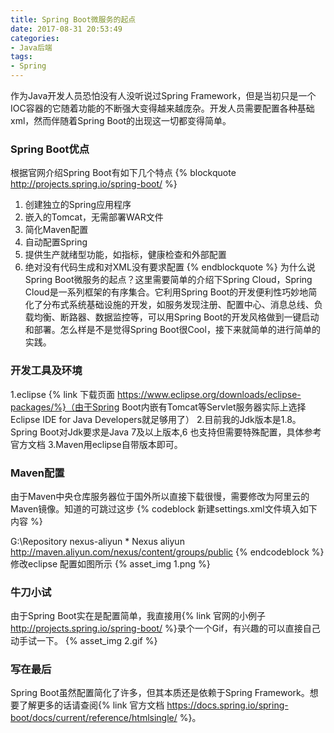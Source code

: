 ```yaml
---
title: Spring Boot微服务的起点
date: 2017-08-31 20:53:49
categories:
- Java后端
tags:
- Spring
---
```

作为Java开发人员恐怕没有人没听说过Spring Framework，但是当初只是一个IOC容器的它随着功能的不断强大变得越来越庞杂。开发人员需要配置各种基础xml，然而伴随着Spring Boot的出现这一切都变得简单。
<!-- more -->
### Spring Boot优点
根据官网介绍Spring Boot有如下几个特点
{% blockquote http://projects.spring.io/spring-boot/ %}
1. 创建独立的Spring应用程序
2. 嵌入的Tomcat，无需部署WAR文件
3. 简化Maven配置
4. 自动配置Spring
5. 提供生产就绪型功能，如指标，健康检查和外部配置
6. 绝对没有代码生成和对XML没有要求配置
{% endblockquote %}
为什么说Spring Boot微服务的起点？这里需要简单的介绍下Spring Cloud，Spring Cloud是一系列框架的有序集合。它利用Spring Boot的开发便利性巧妙地简化了分布式系统基础设施的开发，如服务发现注册、配置中心、消息总线、负载均衡、断路器、数据监控等，可以用Spring Boot的开发风格做到一键启动和部署。怎么样是不是觉得Spring Boot很Cool，接下来就简单的进行简单的实践。
### 开发工具及环境
1.eclipse {% link 下载页面 https://www.eclipse.org/downloads/eclipse-packages/%}（由于Spring Boot内嵌有Tomcat等Servlet服务器实际上选择Eclipse IDE for Java Developers就足够用了）
2.目前我的Jdk版本是1.8。Spring Boot对Jdk要求是Java 7及以上版本,6 也支持但需要特殊配置，具体参考官方文档
3.Maven用eclipse自带版本即可。
### Maven配置
由于Maven中央仓库服务器位于国外所以直接下载很慢，需要修改为阿里云的Maven镜像。知道的可跳过这步
{% codeblock 新建settings.xml文件填入如下内容 %}
<?xml version="1.0" encoding="UTF-8"?>
<settings xmlns="http://maven.apache.org/SETTINGS/1.0.0"
	xmlns:xsi="http://www.w3.org/2001/XMLSchema-instance"
	xsi:schemaLocation="http://maven.apache.org/SETTINGS/1.0.0 http://maven.apache.org/xsd/settings-1.0.0.xsd">
	<localRepository>G:\Repository</localRepository>
	<mirrors>
		<mirror>
			<id>nexus-aliyun</id>
			<mirrorOf>*</mirrorOf>
			<name>Nexus aliyun</name>
			<url>http://maven.aliyun.com/nexus/content/groups/public</url>
		</mirror>
	</mirrors>
</settings>
{% endcodeblock %}
修改eclipse 配置如图所示
{% asset_img 1.png %}
### 牛刀小试
由于Spring Boot实在是配置简单，我直接用{% link 官网的小例子 http://projects.spring.io/spring-boot/ %}录个一个Gif，有兴趣的可以直接自己动手试一下。
{% asset_img 2.gif %}
### 写在最后
Spring Boot虽然配置简化了许多，但其本质还是依赖于Spring Framework。想要了解更多的话请查阅{% link 官方文档 https://docs.spring.io/spring-boot/docs/current/reference/htmlsingle/  %}。